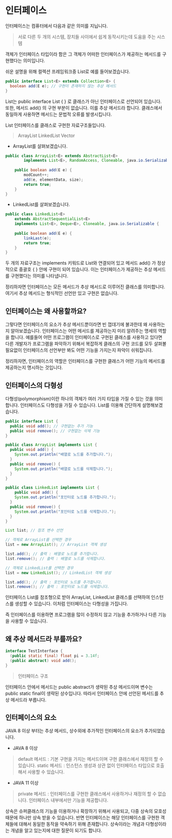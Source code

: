 # 인터페이스
인터페이스는 컴퓨터에서 다음과 같은 의미를 지닙니다. 
> 서로 다른 두 개의 시스템, 장치들 사이에서 쉽게 동작시키는데 도움을 주는 시스템

객체가 인터페이스 타입이라 함은 그 객체가 어떠한 인터페이스가 제공하는 메서드를 구현했다는 의미입니다.

쉬운 설명을 위해 컬렉션 프레임워크중 List로 예를 들어보겠습니다.

```java
public interface List<E> extends Collection<E> {
  boolean add(E e); // 구현이 존재하지 않는 추상 메서드
}
```
List는 public interface List { } 로 클래스가 아닌 인터페이스로 선언되어 있습니다. 또한, 메서드 add() 의 구현 부분이 없습니다. 이를 추상 메서드라 합니다. 클래스에서 동일하게 사용하면 메서드는 문법적 오류를 발생시킵니다.

List 인터페이스를 클래스로 구현한 자료구조들입니다.

> ArrayList
> LinkedList
> Vector

- ArrayList를 살펴보겠습니다.

```java
public class ArrayList<E> extends AbstractList<E>
        implements List<E>, RandomAccess, Cloneable, java.io.Serializable {
    
    public boolean add(E e) {
        modCount++;
        add(e, elementData, size);
        return true;
    }
}
```

- LinkedList를 살펴보겠습니다.

```java
public class LinkedList<E>
    extends AbstractSequentialList<E>
    implements List<E>, Deque<E>, Cloneable, java.io.Serializable {
  
    public boolean add(E e) {
        linkLast(e);
        return true;
    }
}
```

두 개의 자료구조는 implements 키워드로 List와 연결되어 있고 메서드 add() 가 정상적으로 중괄호 { } 안에 구현이 되어 있습니다. 이는 인터페이스가 제공하는 추상 메서드를 구현했다는 의미를 나타냅니다. 

정리하자면 인터페이스는 모든 메서드가 추상 메서드로 이루어진 클래스를 의미합니다. 여기서 추상 메서드는 형식적인 선언만 있고 구현은 없습니다.

## 인터페이스는 왜 사용할까요?

그렇다면 인터페이스의 요소가 추상 메서드뿐이라면 빈 껍데기에 불과한데 왜 사용하는지 알아보겠습니다. 인터페이스는 어떤 메서드를 제공하는지 미리 알려주는 명세의 역할을 합니다. 예를들어 어떤 프로그램이 인터페이스로 구현된 클래스를 사용하고 있다면 다른 개발자가 프로그램을 파악하기 위해서 복잡하게 클래스의 구현 코드를 모두 살펴볼 필요없이 인터페이스의 선언부만 봐도 어떤 기능을 가지는지 파악이 쉬워집니다.

정리하자면, 인터페이스의 역할은 인터페이스를 구현한 클래스가 어떤 기능의 메서드를 제공하는지 명시하는 것입니다.

## 인터페이스의 다형성
다형성(polymorphism)이란 하나의 객체가 여러 가지 타입을 가질 수 있는 것을 의미합니다. 인터페이스도 다형성을 가질 수 있습니다. List를 이용해 간단하게 설명해보겠습니다.

```java
public interface List {
  public void add(); // 구현없는 추가 기능
  public void remove(); // 구현없는 삭제 기능
}
```
```java
public class ArrayList implements List {
  public void add() {
    System.out.println("배열로 노드를 추가합니다.");
  }
  public void remove() {
    System.out.println("배열로 노드를 삭제합니다.");
  }
}
```
```java
public class LinkedList implements List {
    public void add() {
    System.out.println("포인터로 노드를 추가합니다.");
  }
  public void remove() {
    System.out.println("포인터로 노드를 삭제합니다.");
  }
}
```
```java
List list; // 참조 변수 선언

// 객체로 ArrayList를 선택한 경우
list = new ArrayList(); // ArrayList 객체 생성

list.add(); // 출력 : 배열로 노드를 추가합니다.
list.remove(); // 출력 : 배열로 노드를 삭제합니다.

// 객체로 LinkedList를 선택한 경우
list = new LinkedList(); // LinkedList 객체 생성

list.add(); // 출력 : 포인터로 노드를 추가합니다.
list.remove(); // 출력 : 포인터로 노드를 삭제합니다.
```

인터페이스 List를 참조형으로 받아 ArrayList, LinkedList 클래스를 선택하여 인스턴스를 생성할 수 있습니다. 이처럼 인터페이스는 다형성을 가집니다.

즉 인터페이스를 이용하면 프로그램을 많이 수정하지 않고 기능을 추가하거나 다른 기능을 사용할 수 있습니다.
 
 ## 왜 추상 메서드라 부를까요?

```java
interface TestInterface {
  (public static final) float pi = 3.14f;
  (public abstract) void add();
}
```
> 인터페이스 구조

인터페이스 안에서 메서드는 public abstract가 생략된 추상 메서드이며 변수는 public static final이 생략된 상수입니다. 따라서 인터페이스 안에 선언된 메서드를 추상 메서드라 부릅니다.

## 인터페이스의 요소
JAVA 8 이상 부터는 추상 메서드, 상수외에 추가적인 인터페이스의 요소가 추가되었습니다.

- JAVA 8 이상

> default 메서드 : 기본 구현을 가지는 메서드이며 구현 클래스에서 재정의 할 수 있습니다.
> static 메서드 : 인스턴스 생성과 상관 없이 인터페이스 타입으로 호출해서 사용할 수 있습니다.

- JAVA 11 이상 

> private 메서드 : 인터페이스를 구현한 클래스에서 사용하거나 재정의 할 수 없습니다. 인터페이스 내부에서만 기능을 제공합니다.

상속은 슈퍼클래스의 기능을 이용하거나 확장하기 위해서 사용되고, 다중 상속의 모호성 때문에 하나만 상속 받을 수 있습니다. 
반면 인터페이스는 해당 인터페이스를 구현한 객체들에 대해서 동일한 동작을 약속하기 위해 존재합니다.
상속이라는 개념과 다형성이라는 개념을 알고 있는지에 대한 질문이 되기도 합니다.